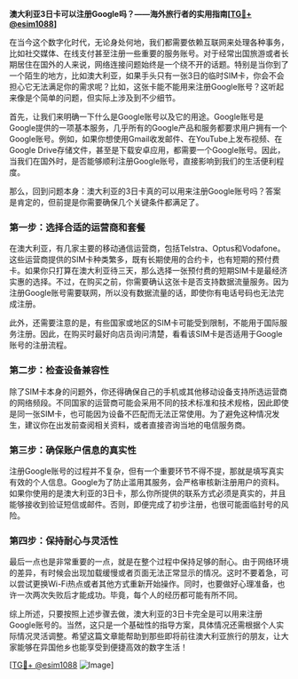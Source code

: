 **澳大利亚3日卡可以注册Google吗？——海外旅行者的实用指南[[TG💪+ @esim1088](https://t.me/s/esim1088)]**

在当今这个数字化时代，无论身处何地，我们都需要依赖互联网来处理各种事务，比如社交媒体、在线支付甚至注册一些重要的服务账号。对于经常出国旅游或者长期居住在国外的人来说，网络连接问题始终是一个绕不开的话题。特别是当你到了一个陌生的地方，比如澳大利亚，如果手头只有一张3日的临时SIM卡，你会不会担心它无法满足你的需求呢？比如，这张卡能不能用来注册Google账号？这听起来像是个简单的问题，但实际上涉及到不少细节。

首先，让我们来明确一下什么是Google账号以及它的用途。Google账号是Google提供的一项基本服务，几乎所有的Google产品和服务都要求用户拥有一个Google账号。例如，如果你想使用Gmail收发邮件、在YouTube上发布视频、在Google Drive存储文件，甚至是下载安卓应用，都需要一个Google账号。因此，当我们在国外时，是否能够顺利注册Google账号，直接影响到我们的生活便利程度。

那么，回到问题本身：澳大利亚的3日卡真的可以用来注册Google账号吗？答案是肯定的，但前提是你需要确保几个关键条件都满足了。

### 第一步：选择合适的运营商和套餐

在澳大利亚，有几家主要的移动通信运营商，包括Telstra、Optus和Vodafone。这些运营商提供的SIM卡种类繁多，既有长期使用的合约卡，也有短期的预付费卡。如果你只打算在澳大利亚待三天，那么选择一张预付费的短期SIM卡是最经济实惠的选择。不过，在购买之前，你需要确认这张卡是否支持数据流量服务。因为注册Google账号需要联网，所以没有数据流量的话，即使你有电话号码也无法完成注册。

此外，还需要注意的是，有些国家或地区的SIM卡可能受到限制，不能用于国际服务注册。因此，在购买时最好向店员询问清楚，看看该SIM卡是否适用于Google账号的注册流程。

### 第二步：检查设备兼容性

除了SIM卡本身的问题外，你还得确保自己的手机或其他移动设备支持所选运营商的网络频段。不同国家的运营商可能会采用不同的技术标准和技术规格，因此即使是同一张SIM卡，也可能因为设备不匹配而无法正常使用。为了避免这种情况发生，建议你在出发前查阅相关资料，或者直接咨询当地的电信服务商。

### 第三步：确保账户信息的真实性

注册Google账号的过程并不复杂，但有一个重要环节不得不提，那就是填写真实有效的个人信息。Google为了防止滥用其服务，会严格审核新注册用户的资料。如果你使用的是澳大利亚的3日卡，那么你所提供的联系方式必须是真实的，并且能够接收到验证短信或邮件。否则，即便完成了初步注册，也很可能面临封号的风险。

### 第四步：保持耐心与灵活性

最后一点也是非常重要的一点，就是在整个过程中保持足够的耐心。由于网络环境的差异，有时候会出现加载缓慢或者页面无法正常显示的情况。这时不要着急，可以尝试更换Wi-Fi热点或者其他方式重新开始操作。同时，也要做好心理准备，也许一次两次失败后才能成功。毕竟，每个人的经历都可能有所不同。

综上所述，只要按照上述步骤去做，澳大利亚的3日卡完全是可以用来注册Google账号的。当然，这只是一个基础性的指导方案，具体情况还需根据个人实际情况灵活调整。希望这篇文章能帮助到那些即将前往澳大利亚旅行的朋友，让大家能够在异国他乡也能享受到便捷高效的数字生活！

[[TG💪+ @esim1088](https://t.me/s/esim1088) ![Image](https://i.postimg.cc/4NQfJmqS/Snipaste-2025-05-13-00-14-12.png)]